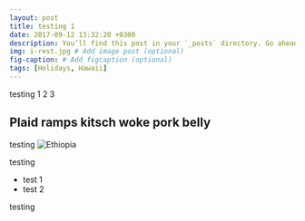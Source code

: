 ```yaml
---
layout: post
title: testing 1
date: 2017-09-12 13:32:20 +0300
description: You’ll find this post in your `_posts` directory. Go ahead and edit it and re-build the site to see your changes. # Add post description (optional)
img: i-rest.jpg # Add image post (optional)
fig-caption: # Add figcaption (optional)
tags: [Holidays, Hawaii]
---
```

testing 1 2 3

## Plaid ramps kitsch woke pork belly
testing 
![Ethiopia]({{site.baseurl}}/assets/img/ETflag.jpg)

testing 


* test 1
* test 2

testing 
